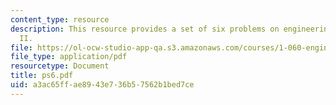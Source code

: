```yaml
---
content_type: resource
description: This resource provides a set of six problems on engineering mechanics
  II.
file: https://ol-ocw-studio-app-qa.s3.amazonaws.com/courses/1-060-engineering-mechanics-ii-spring-2006/a3ac65ffae8943e736b57562b1bed7ce_ps6.pdf
file_type: application/pdf
resourcetype: Document
title: ps6.pdf
uid: a3ac65ff-ae89-43e7-36b5-7562b1bed7ce
---
```

